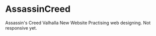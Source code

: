 # AssassinCreed
Assassin's Creed Valhalla New Website
Practising web designing. Not responsive yet.
